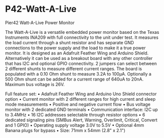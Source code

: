 # P42-Watt-A-Live
Pier42 Watt-A-Live Power Monitor

The Watt-A-Live is a versatile embedded power monitor based on the Texas Instruments INA209 with full connectivity to the unit under test. It measures the load current through a shunt resistor and has separate GND connections to the power supply and the load to make it a true power monitor. 
It is designed as an Adafruit Feather Wing and Arduino Shield. Alternatively it can be used as a breakout board with any other controller that has I2C and optional GPIO connectivity. 2 jumpers can select between 2 different shunts to measure different current ranges. 
The board is populated with a 0.10 Ohm shunt to measure 3.2A to 100µA. Optionally a 500 Ohm shunt can be added for a current range of 640uA to 20nA. Maximum bus voltage is 26V.

Full feature set:
•	Adafruit Feather Wing and Arduino Uno Shield connector option
•	Current monitor with 2 different ranges for high current and sleep mode measurements 
•	Positive and negative current flow
•	Bus voltage monitor with 2 dedicated GND terminals
•	Communication interface: I2C up to 3.4MHz
•	16 I2C addresses selectable through resistor options
•	6 dedicated signaling pins (SMBus Alert, Warning, Overlimit, Critical, Convert and 1 GPIO)
•	Operating supply voltage 3.0V to 5.5V
•	Optional 4mm Banana plugs for bypass 
•	Size: 71mm x 54mm (2.8" x 2.1")
